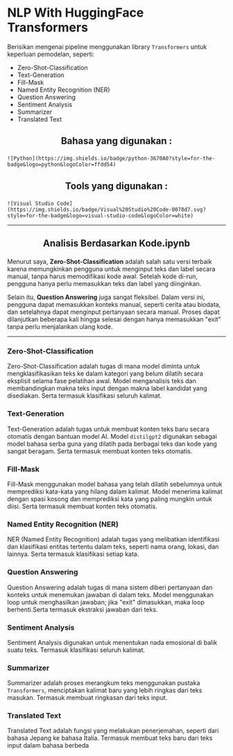 <p align="center">
    <h1>NLP With HuggingFace Transformers</h1>
</p>

Berisikan mengenai pipeline menggunakan library `Transformers` untuk keperluan pemodelan, seperti:

- Zero-Shot-Classification
- Text-Generation
- Fill-Mask
- Named Entity Recognition (NER)
- Question Answering
- Sentiment Analysis
- Summarizer
- Translated Text


## <p align="center">Bahasa yang digunakan : </p>
    ![Python](https://img.shields.io/badge/python-3670A0?style=for-the-badge&logo=python&logoColor=ffdd54)


## <p align="center">Tools yang digunakan : </p>

    ![Visual Studio Code](https://img.shields.io/badge/Visual%20Studio%20Code-0078d7.svg?style=for-the-badge&logo=visual-studio-code&logoColor=white)


---

## <p align="center">Analisis Berdasarkan Kode.ipynb</p>

Menurut saya, **Zero-Shot-Classification** adalah salah satu versi terbaik karena memungkinkan pengguna untuk menginput teks dan label secara manual, tanpa harus memodifikasi kode awal. Setelah kode di-run, pengguna hanya perlu memasukkan teks dan label yang diinginkan.

Selain itu, **Question Answering** juga sangat fleksibel. Dalam versi ini, pengguna dapat memasukkan konteks manual, seperti cerita atau biodata, dan setelahnya dapat menginput pertanyaan secara manual. Proses dapat dilanjutkan beberapa kali hingga selesai dengan hanya memasukkan "exit" tanpa perlu menjalankan ulang kode.

---

### Zero-Shot-Classification

Zero-Shot-Classification adalah tugas di mana model diminta untuk mengklasifikasikan teks ke dalam kategori yang belum dilatih secara eksplisit selama fase pelatihan awal. Model menganalisis teks dan membandingkan makna teks input dengan makna label kandidat yang disediakan. Serta termasuk klasifikasi seluruh kalimat.

### Text-Generation

Text-Generation adalah tugas untuk membuat konten teks baru secara otomatis dengan bantuan model AI. Model `distilgpt2` digunakan sebagai model bahasa serba guna yang dilatih pada berbagai teks dan kode yang sangat beragam. Serta termasuk membuat konten teks otomatis.

### Fill-Mask

Fill-Mask menggunakan model bahasa yang telah dilatih sebelumnya untuk memprediksi kata-kata yang hilang dalam kalimat. Model menerima kalimat dengan spasi kosong dan memprediksi kata yang paling mungkin untuk diisi. Serta termasuk membuat konten teks otomatis.

### Named Entity Recognition (NER)

NER (Named Entity Recognition) adalah tugas yang melibatkan identifikasi dan klasifikasi entitas tertentu dalam teks, seperti nama orang, lokasi, dan lainnya. Serta termasuk klasifikasi setiap kata.

### Question Answering

Question Answering adalah tugas di mana sistem diberi pertanyaan dan konteks untuk menemukan jawaban di dalam teks. Model menggunakan loop untuk menghasilkan jawaban; jika "exit" dimasukkan, maka loop berhenti.Serta termasuk ekstraksi jawaban dari teks.

### Sentiment Analysis

Sentiment Analysis digunakan untuk menentukan nada emosional di balik suatu teks. Termasuk klasifikasi seluruh kalimat.

### Summarizer

Summarizer adalah proses merangkum teks menggunakan pustaka `Transformers`, menciptakan kalimat baru yang lebih ringkas dari teks masukan. Termasuk membuat ringkasan dari teks input.

### Translated Text

Translated Text adalah fungsi yang melakukan penerjemahan, seperti dari bahasa Jepang ke bahasa Italia. Termasuk membuat teks baru dari teks input dalam bahasa berbeda